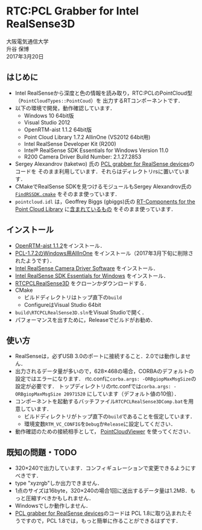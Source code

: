 # RTC:PCL Grabber for Intel RealSense3D

大阪電気通信大学  
升谷 保博  
2017年3月20日

## はじめに

- Intel RealSenseから深度と色の情報を読み取り，RTC:PCLのPointCloud型（`PointCloudTypes::PointCoud`）を
出力するRTコンポーネントです．
- 以下の環境で開発，動作確認しています．
  - Windows 10 64bit版
  - Visual Studio 2012
  - OpenRTM-aist 1.1.2 64bit版
  - Point Cloud Library 1.7.2 AllinOne (VS2012 64bit用)
  - Intel RealSense Developer Kit (R200)
  - Intel® RealSense SDK Essentials for Windows Version 11.0
  - R200 Camera Driver Build Number: 2.1.27.2853
- Sergey Alexandrov (taketwo) 氏の
[PCL grabber for RealSense devices](https://github.com/taketwo/rs)のコードを
そのまま利用しています．それらはディレクトリrsに置いています．
- CMakeでRealSense SDKを見つけるモジュールもSergey Alexandrov氏の
[`FindRSSDK.cmake`](https://github.com/taketwo/rs/blob/master/cmake/Modules/FindRSSDK.cmake)
をそのまま使っています．
- `pointcloud.idl` は，Geoffrey Biggs (gbiggs)氏の
[RT-Components for the Point Cloud Library](https://github.com/gbiggs/rtcpcl/)
に[含まれているもの](https://github.com/gbiggs/rtcpcl/blob/master/pc_type/pointcloud.idl)
をそのまま使っています．

## インストール

- [OpenRTM-aist 1.1.2](http://www.openrtm.org/openrtm/ja/node/6034)をインストール．
- [PCL-1.7.2のWindows用AllInOne](https://onedrive.live.com/?authkey=!ACFnPNzPhXJ0FtU&id=EC9EBB2646FF189A!49089&cid=EC9EBB2646FF189A)
をインストール（2017年3月下旬に削除されたようです）．
- [Intel RealSense Camera Driver Software](https://software.intel.com/en-us/intel-realsense-sdk/download)
をインストール．
- [Intel RealSense SDK Essentials for  Windows](https://registrationcenter.intel.com/en/forms/?productid=2797)
をインストール．
- [RTCPCLRealSense3D](https://github.com/MasutaniLab/RTCPCLRealSense3D)
をクローンかダウンロードする．
- CMake
  - ビルドディレクトリはトップ直下の`build`
  - ConfigureはVisual Studio 64bit
- `build\RTCPCLRealSense3D.sln`をVisual Studioで開く．
- パフォーマンスを出すために，Releaseでビルドがお勧め．

## 使い方

- RealSenseは，必ずUSB 3.0のポートに接続すること．2.0では動作しません．
- 出力されるデータ量が多いので，628×468の場合，CORBAのデフォルトの設定ではエラーになります．
rtc.confに`corba.args: -ORBgiopMaxMsgSize`の設定が必要です．
トップディレクトリのrtc.confでは`corba.args: -ORBgiopMaxMsgSize 20971520`
にしています（デフォルト値の10倍）．
- コンポーネントを起動するバッチファイル`RTCPCLRealSense3DComp.bat`を用意しています．
  - ビルドディレクトリがトップ直下の`build`であることを仮定しています．
  - 環境変数`RTM_VC_CONFIG`を`Debug`か`Release`に設定してください．
- 動作確認のための接続相手として，
[PointCloudViewer](https://github.com/MasutaniLab/PointCloudViewer)
を使ってください．

## 既知の問題・TODO

- 320×240で出力しています．コンフィギュレーションで変更できるようにすべきです．
- type "xyzrgb"しか出力できません．
- 1点のサイズは16byte，320×240の場合1回に送出するデータ量は1.2MB．もっと圧縮すべきかもしれません．
- Windowsでしか動作しません．
- [PCL grabber for RealSense devices](https://github.com/taketwo/rs)のコードは
PCL 1.8に取り込まれたそうですので，PCL 1.8では，もっと簡単に作ることができるはずです．
